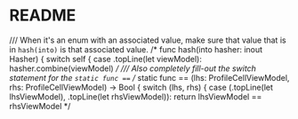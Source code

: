 #  README

/// When it's an enum with an associated value, make sure that value that is in `hash(into)` is that associated value.
/*
 func hash(into hasher: inout Hasher) {
    switch self {
        case .topLine(let viewModel):
            hasher.combine(viewModel)
 */
/// Also completely fill-out the switch statement for the `static func ==`
/*
 static func == (lhs: ProfileCellViewModel, rhs: ProfileCellViewModel) -> Bool {
    switch (lhs, rhs) {
        case (.topLine(let lhsViewModel), .topLine(let rhsViewModel)):
        return lhsViewModel == rhsViewModel
 */
